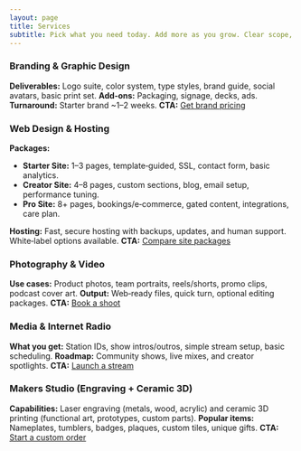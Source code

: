 ```yaml
---
layout: page
title: Services
subtitle: Pick what you need today. Add more as you grow. Clear scope, timelines, and upfront pricing.
---
```


### Branding & Graphic Design
**Deliverables:** Logo suite, color system, type styles, brand guide, social
avatars, basic print set.
**Add‑ons:** Packaging, signage, decks, ads.
**Turnaround:** Starter brand ~1–2 weeks.
**CTA:** [Get brand pricing](/contact/)

### Web Design & Hosting
**Packages:**
- **Starter Site:** 1–3 pages, template‑guided, SSL, contact form, basic
analytics.
- **Creator Site:** 4–8 pages, custom sections, blog, email setup, performance
tuning.
- **Pro Site:** 8+ pages, bookings/e‑commerce, gated content, integrations, care
plan.

**Hosting:** Fast, secure hosting with backups, updates, and human support.
White‑label options available.
**CTA:** [Compare site packages](/contact/)

### Photography & Video
**Use cases:** Product photos, team portraits, reels/shorts, promo clips,
podcast cover art.
**Output:** Web‑ready files, quick turn, optional editing packages.
**CTA:** [Book a shoot](/contact/)

### Media & Internet Radio
**What you get:** Station IDs, show intros/outros, simple stream setup, basic
scheduling.
**Roadmap:** Community shows, live mixes, and creator spotlights.
**CTA:** [Launch a stream](/contact/)

### Makers Studio (Engraving + Ceramic 3D)
**Capabilities:** Laser engraving (metals, wood, acrylic) and ceramic 3D
printing (functional art, prototypes, custom parts).
**Popular items:** Nameplates, tumblers, badges, plaques, custom tiles, unique
gifts.
**CTA:** [Start a custom order](/shop/)
